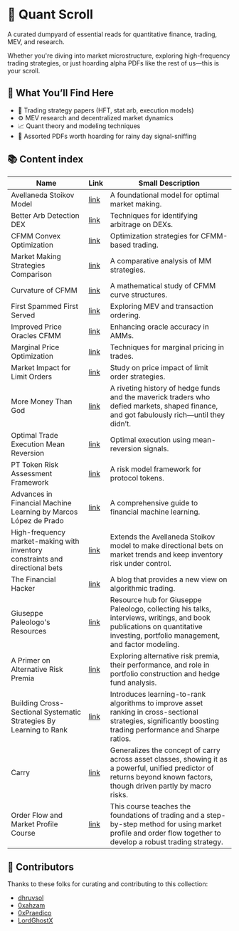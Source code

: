 # 📜 Quant Scroll

A curated dumpyard of essential reads for quantitative finance, trading, MEV, and research.

Whether you're diving into market microstructure, exploring high-frequency trading strategies, or just hoarding alpha PDFs like the rest of us—this is your scroll.

## 🧠 What You’ll Find Here

- 🏦 Trading strategy papers (HFT, stat arb, execution models)
- ⚙️ MEV research and decentralized market dynamics
- 📈 Quant theory and modeling techniques
- 🧾 Assorted PDFs worth hoarding for rainy day signal-sniffing

## 📚 Content index

| Name                                   | Link                                                                           | Small Description                                                                                                                         |
| -------------------------------------- | ------------------------------------------------------------------------------ | ----------------------------------------------------------------------------------------------------------------------------------------- |
| Avellaneda Stoikov Model               | [link](./scrolls/avellaneda-stoikov-model.pdf)                                 | A foundational model for optimal market making.                                                                                           |
| Better Arb Detection DEX               | [link](./scrolls/better-arb-detection-dex.pdf)                                 | Techniques for identifying arbitrage on DEXs.                                                                                             |
| CFMM Convex Optimization               | [link](./scrolls/cfmm-convex-optimization.pdf)                                 | Optimization strategies for CFMM-based trading.                                                                                           |
| Market Making Strategies Comparison    | [link](./scrolls/comparison-of-different-market-making-strategies-for-hft.pdf) | A comparative analysis of MM strategies.                                                                                                  |
| Curvature of CFMM                      | [link](./scrolls/curvature-of-cfmm.pdf)                                        | A mathematical study of CFMM curve structures.                                                                                            |
| First Spammed First Served             | [link](./scrolls/first-spammed-first-served.pdf)                               | Exploring MEV and transaction ordering.                                                                                                   |
| Improved Price Oracles CFMM            | [link](./scrolls/improved-price-oracles-cfmm.pdf)                              | Enhancing oracle accuracy in AMMs.                                                                                                        |
| Marginal Price Optimization            | [link](./scrolls/marginal-price-optimization.pdf)                              | Techniques for marginal pricing in trades.                                                                                                |
| Market Impact for Limit Orders         | [link](./scrolls/market-impact-for-limit-orders.pdf)                           | Study on price impact of limit order strategies.                                                                                          |
| More Money Than God                    | [link](./scrolls/more-money-than-god.pdf)                                      | A riveting history of hedge funds and the maverick traders who defied markets, shaped finance, and got fabulously rich—until they didn’t. |
| Optimal Trade Execution Mean Reversion | [link](./scrolls/optimal-trade-execution-mean-reversion.pdf)                   | Optimal execution using mean-reversion signals.                                                                                           |
| PT Token Risk Assessment Framework     | [link](./scrolls/pt-token-risk-assessment-framework.pdf)                       | A risk model framework for protocol tokens.                                                                                               |
| Advances in Financial Machine Learning by Marcos López de Prado | [link](./scrolls/prado_financial_ml.pdf) | A comprehensive guide to financial machine learning. |
| High-frequency market-making with inventory constraints and directional bets | [link](./scrolls/high-frequency-market-making-with-inventory-constraints-and-directional-bets.pdf) | Extends the Avellaneda Stoikov model to make directional bets on market trends and keep inventory risk under control. |
| The Financial Hacker | [link](https://financial-hacker.com) | A blog that provides a new view on algorithmic trading. |
| Giuseppe Paleologo's Resources | [link](https://linktr.ee/paleologo) | Resource hub for Giuseppe Paleologo, collecting his talks, interviews, writings, and book publications on quantitative investing, portfolio management, and factor modeling. |
| A Primer on Alternative Risk Premia | [link](./scrolls/a-primer-on-alternative-risk-premia.pdf) | Exploring alternative risk premia, their performance, and role in portfolio construction and hedge fund analysis. |
| Building Cross-Sectional Systematic Strategies By Learning to Rank | [link](./scrolls/building-cross-sectional-systematic-strategies-by-learning-to-rank.pdf) | Introduces learning-to-rank algorithms to improve asset ranking in cross-sectional strategies, significantly boosting trading performance and Sharpe ratios. |
| Carry | [link](./scrolls/carry.pdf) | Generalizes the concept of carry across asset classes, showing it as a powerful, unified predictor of returns beyond known factors, though driven partly by macro risks. |
| Order Flow and Market Profile Course | [link](https://www.youtube.com/playlist?list=PLW-zja9ufsdjEntkQNd0Y9ZqU503M9Xm_) | This course teaches the foundations of trading and a step-by-step method for using market profile and order flow together to develop a robust trading strategy. |

## 🤝 Contributors

Thanks to these folks for curating and contributing to this collection:

- [dhruvsol](https://github.com/dhruvsol)
- [0xahzam](https://github.com/0xahzam)
- [0xPraedico](https://github.com/0xPraedico)
- [LordGhostX](https://github.com/LordGhostX)
